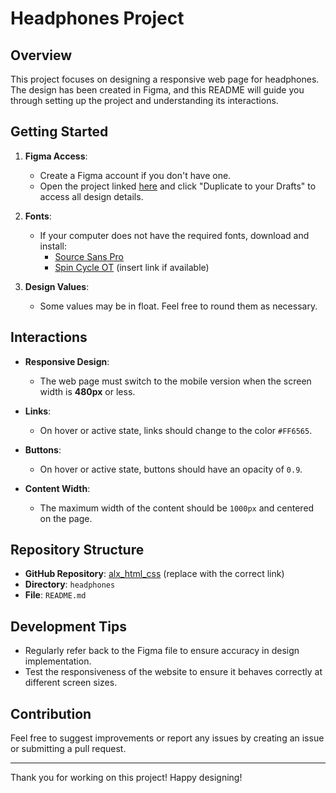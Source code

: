 # Headphones Project

## Overview

This project focuses on designing a responsive web page for headphones. The design has been created in Figma, and this README will guide you through setting up the project and understanding its interactions.

## Getting Started

1. **Figma Access**:
   - Create a Figma account if you don't have one.
   - Open the project linked [here](https://www.figma.com/file/your-project-link) and click "Duplicate to your Drafts" to access all design details.

2. **Fonts**:
   - If your computer does not have the required fonts, download and install:
     - [Source Sans Pro](https://fonts.google.com/specimen/Source+Sans+Pro)
     - [Spin Cycle OT](#) (insert link if available)

3. **Design Values**:
   - Some values may be in float. Feel free to round them as necessary.

## Interactions

- **Responsive Design**:
  - The web page must switch to the mobile version when the screen width is **480px** or less.

- **Links**:
  - On hover or active state, links should change to the color `#FF6565`.

- **Buttons**:
  - On hover or active state, buttons should have an opacity of `0.9`.

- **Content Width**:
  - The maximum width of the content should be `1000px` and centered on the page.

## Repository Structure

- **GitHub Repository**: [alx_html_css](https://github.com/YOUR_USERNAME/alx_html_css) (replace with the correct link)
- **Directory**: `headphones`
- **File**: `README.md`

## Development Tips

- Regularly refer back to the Figma file to ensure accuracy in design implementation.
- Test the responsiveness of the website to ensure it behaves correctly at different screen sizes.

## Contribution

Feel free to suggest improvements or report any issues by creating an issue or submitting a pull request.

---

Thank you for working on this project! Happy designing!
